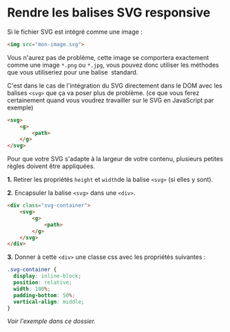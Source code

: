 # Rendre les balises SVG responsive

Si le fichier SVG est intégré comme une image :

```html
<img src="mon-image.svg">
```

Vous n'aurez pas de problème, cette image se comportera exactement comme une image `*.png` ou `*.jpg`, vous pouvez donc utiliser les méthodes que vous utiliseriez pour une balise <img> standard.

C'est dans le cas de l'intégration du SVG directement dans le DOM avec les balises `<svg>` que ça va poser plus de problème. (ce que vous ferez certainement quand vous voudrez travailler sur le SVG en JavaScript par exemple)

```html
<svg>
	<g>
		<path>
	</g>
</svg>
```

Pour que votre SVG s'adapte à la largeur de votre contenu, plusieurs petites règles doivent être appliquées.

**1.** Retirer les propriétés `height` et `width`de la balise `<svg>` (si elles y sont).

**2.** Encapsuler la balise `<svg>` dans une `<div>`.

```html
<div class="svg-container">
	<svg>
		<g>
			<path>
		</g>
	</svg>
</div>
```


**3.** Donner à cette `<div>` une classe css avec les propriétés suivantes :

```css
.svg-container {
  display: inline-block;
  position: relative;
  width: 100%;
  padding-bottom: 50%;
  vertical-align: middle;
}
```

*Voir l'exemple dans ce dossier.*